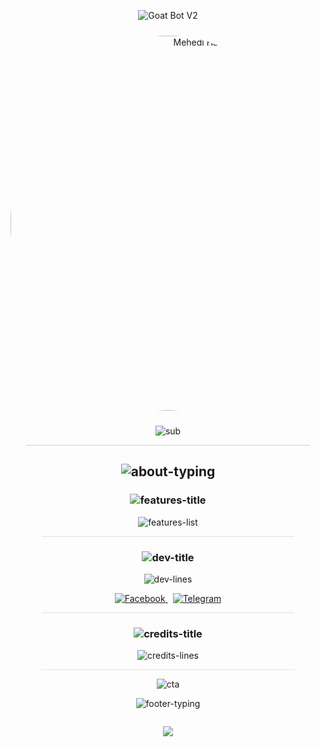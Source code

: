 <div align="center">

  <!-- Header typing + avatar -->
  <p align="center">
    <img src="https://readme-typing-svg.herokuapp.com?font=Orbitron&size=28&duration=3000&pause=500&color=00FFD1&center=true&vCenter=true&width=800&lines=🤖+Goat+Bot+V2+—+by+𝐌𝐞𝐡𝐞𝐝𝐢+𝐇𝐚𝐬𝐚𝐧+🐐" alt="Goat Bot V2"/>
  </p>

  <img src="https://i.imgur.com/eb4x3cK.jpeg" width="600" style="border-radius:50%;margin-top:10px;margin-bottom:10px;" alt="Mehedi Hasan"/>

  <!-- Sub-heading animated -->
  <p align="center">
    <img src="https://readme-typing-svg.herokuapp.com?font=Fira+Code&pause=1000&color=00C4FF&center=true&vCenter=true&width=580&lines=🚀+Goat+Bot+V2+Reloaded;⚡+Built+by+Mehedi+Hasan;💫+Fast%2C+Smart+%26+Reliable;💥+Messenger+Bot+Evolution" alt="sub"/>
  </p>

  <hr style="width:90%;opacity:0.2"/>

  <!-- About -->
  <h2>
    <img src="https://readme-typing-svg.herokuapp.com?font=Fira+Code&size=20&duration=2500&color=00FFD1&center=true&vCenter=true&width=760&lines=🌟+About;Goat+Bot+V2+—+A+next-level+Facebook+Messenger+bot,+redefined+by+Mehedi+Hasan." alt="about-typing" />
  </h2>

  <!-- Features -->
  <h3>
    <img src="https://readme-typing-svg.herokuapp.com?font=Fira+Code&size=20&duration=4000&pause=400&color=FFB86B&center=true&vCenter=true&width=760&lines=🛠+Features" alt="features-title"/>
  </h3>

  <p align="center">
    <img src="https://readme-typing-svg.herokuapp.com?font=Fira+Code&size=18&duration=3500&pause=300&color=FFFFFF&center=true&vCenter=true&width=760&lines=🚀+Auto+Reply+%26+Smart+Commands;🎭+Welcome+%2F+Leave+System;📦+Custom+Commands;🕹️+Admin+Tools+%26+Fun+Features;🌍+Multi-language+Support+(EN,+BN)" alt="features-list"/>
  </p>

  <hr style="width:80%;opacity:0.12"/>

  <!-- Developer Info -->
  <h3>
    <img src="https://readme-typing-svg.herokuapp.com?font=Fira+Code&size=20&duration=2800&pause=300&color=00C4FF&center=true&vCenter=true&width=760&lines=💡+Developer+Info" alt="dev-title"/>
  </h3>

  <p align="center">
    <img src="https://readme-typing-svg.herokuapp.com?font=Fira+Code&size=16&duration=3000&pause=200&color=00FFD1&center=true&vCenter=true&width=760&lines=👑+Developer:+Mehedi+Hasan;⚙️+Based+on:+Goat+Bot+V2+Framework;📆+Version:+2.0+(Custom+Edition)" alt="dev-lines"/>
  </p>

  <!-- Social Links -->
  <p align="center" style="margin-top:10px;">
    <a href="https://facebook.com/arakashiam" target="_blank">
      <img src="https://img.shields.io/badge/Facebook-1877F2?style=for-the-badge&logo=facebook&logoColor=white" alt="Facebook"/>
    </a>
    <a href="https://t.me/arakashiam" target="_blank" style="margin-left:8px;">
      <img src="https://img.shields.io/badge/Telegram-0088CC?style=for-the-badge&logo=telegram&logoColor=white" alt="Telegram"/>
    </a>
  </p>

  <hr style="width:80%;opacity:0.12"/>

  <!-- Credits -->
  <h3>
    <img src="https://readme-typing-svg.herokuapp.com?font=Fira+Code&size=20&duration=2600&pause=300&color=FF6B6B&center=true&vCenter=true&width=760&lines=❤️+Credits" alt="credits-title"/>
  </h3>

  <p align="center">
    <img src="https://readme-typing-svg.herokuapp.com?font=Fira+Code&size=16&duration=2800&pause=200&color=FF8C6B&center=true&vCenter=true&width=760&lines=Special+thanks+to+NTKhang+(original+creator)+for+the+base+framework." alt="credits-lines"/>
  </p>

  <hr style="width:80%;opacity:0.12"/>

  <!-- Call-to-action -->
  <p align="center">
    <img src="https://readme-typing-svg.herokuapp.com?font=Fira+Code&pause=1000&color=00FFD1&center=true&vCenter=true&width=620&lines=Made+with+%E2%9D%A4%EF%B8%8F+by+Mehedi+Hasan;Follow+on+FB+and+TG+for+updates!" alt="cta" />
  </p>

  <!-- Footer -->
  <p align="center" style="margin-top:10px;">
    <img src="https://readme-typing-svg.herokuapp.com?font=Orbitron&size=14&duration=2200&pause=200&color=FFFFFF&center=true&vCenter=true&width=760&lines=⚡+Ready+to+use+%7C+Premium+style+available+%7C+Contact:+@arakashiam" alt="footer-typing"/>
  </p>

  <img src="https://capsule-render.vercel.app/api?type=waving&color=gradient&height=80&section=footer" style="margin-top:14px;"/>

</div>
